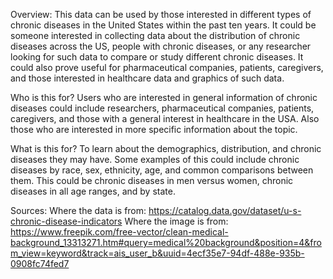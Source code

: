 Overview:
	This data can be used by those interested in different types of chronic diseases in the United States within the past ten years. 
	It could be someone interested in collecting data about the distribution of chronic diseases across the US, people with chronic diseases, or any researcher looking for such data to compare or study different chronic diseases. 
	It could also prove useful for pharmaceutical companies, patients, caregivers, and those interested in healthcare data and graphics of such data.


Who is this for?
	Users who are interested in general information of chronic diseases could include researchers, pharmaceutical companies, patients, caregivers, and those with a general interest in healthcare in the USA. 
	Also those who are interested in more specific information about the topic.


What is this for?
	To learn about the demographics, distribution, and chronic diseases they may have. 
	Some examples of this could include chronic diseases by race, sex, ethnicity, age, and common comparisons between them. 
	This could be chronic diseases in men versus women, chronic diseases in all age ranges, and by state.


Sources:
	Where the data is from: https://catalog.data.gov/dataset/u-s-chronic-disease-indicators
	Where the image is from: https://www.freepik.com/free-vector/clean-medical-background_13313271.htm#query=medical%20background&position=4&from_view=keyword&track=ais_user_b&uuid=4ecf35e7-94df-488e-935b-0908fc74fed7


